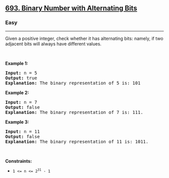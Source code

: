 <h2><a href="https://leetcode.com/problems/binary-number-with-alternating-bits/">693. Binary Number with Alternating Bits</a></h2><h3>Easy</h3><hr><div style="user-select: auto;"><p style="user-select: auto;">Given a positive integer, check whether it has alternating bits: namely, if two adjacent bits will always have different values.</p>

<p style="user-select: auto;">&nbsp;</p>
<p style="user-select: auto;"><strong class="example" style="user-select: auto;">Example 1:</strong></p>

<pre style="user-select: auto;"><strong style="user-select: auto;">Input:</strong> n = 5
<strong style="user-select: auto;">Output:</strong> true
<strong style="user-select: auto;">Explanation:</strong> The binary representation of 5 is: 101
</pre>

<p style="user-select: auto;"><strong class="example" style="user-select: auto;">Example 2:</strong></p>

<pre style="user-select: auto;"><strong style="user-select: auto;">Input:</strong> n = 7
<strong style="user-select: auto;">Output:</strong> false
<strong style="user-select: auto;">Explanation:</strong> The binary representation of 7 is: 111.</pre>

<p style="user-select: auto;"><strong class="example" style="user-select: auto;">Example 3:</strong></p>

<pre style="user-select: auto;"><strong style="user-select: auto;">Input:</strong> n = 11
<strong style="user-select: auto;">Output:</strong> false
<strong style="user-select: auto;">Explanation:</strong> The binary representation of 11 is: 1011.</pre>

<p style="user-select: auto;">&nbsp;</p>
<p style="user-select: auto;"><strong style="user-select: auto;">Constraints:</strong></p>

<ul style="user-select: auto;">
	<li style="user-select: auto;"><code style="user-select: auto;">1 &lt;= n &lt;= 2<sup style="user-select: auto;">31</sup> - 1</code></li>
</ul>
</div>